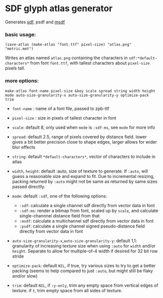 # SDF glyph atlas generator

Generates [sdf](https://steamcdn-a.akamaihd.net/apps/valve/2007/SIGGRAPH2007_AlphaTestedMagnification.pdf), psdf and [msdf](https://github.com/Chlumsky/msdfgen/files/3050967/thesis.pdf)

### basic usage:

`(save-atlas (make-atlas "font.ttf" pixel-size) "atlas.png" "metric.met")`

Writes an atlas named `atlas.png` containing the characters in
`sdf:*default-characters*` from font `font.ttf`, with tallest
characters about `pixel-size` pixels tall.

### more options:

`make-atlas font-name pixel-size &key scale spread string width height mode auto-size-granularity-x auto-size-granularity-y optimize-pack trim`

* `font-name` : name of a font file, passed to zpb-ttf

* `pixel-size` : size in pixels of tallest character in font

* `scale`: default 8, only used when `mode` is `:sdf-ms`, see `mode` for more info

* `spread`: default 2.5, range of pixels covered by distance field. lower gives a bit better precision close to shape edges, larger allows for wider blur effects

* `string`: default `*default-characters*`, vector of characters to include in atlas

* `width`, `height`: default :auto, size of texture to generate. If `:auto`, will guess a reasonable size and expand to fit. Due to incremental resizing, packing returned by `:auto` might not be same as returned by same sizes passed directlly.

* `mode`: default `:sdf`, one of the following options:

    * `:sdf`: calculate a single channel sdf directly from vector data in font
    * `:sdf-ms`: render a bitmap from font, scaled up by `scale`, and calculate single-channnel distance field from that
    * `:msdf`: calculate a multichannel sdf directly from vector data in font
    * `:psdf`: calculate a single channel signed pseudo-distance field directly from vector data in font

* `auto-size-granularity-x`,`auto-size-granularity-y`: default 1,1: granularity of increasing texture size when using `:auto` for `width` and/or `height`. Separate to allow for multiple-of-4 width if desired for 32 bit row stride

* `optimize-pack`: default `NIL`, if true, try various sizes to try to get a better packing (seems to help compared to just `:auto`, but might still be flaky and/or slow)

* `trim`: default `NIL`, if `:y-only`, trim any empty space from vertical edges of texture. if `t`, trim empty space from all sides of texture.

